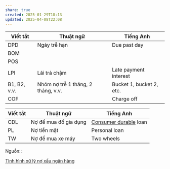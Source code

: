 ```yaml
---
share: true
created: 2025-01-29T18:13
updated: 2025-04-08T22:08
---
```

| Viết tắt     | Thuật ngữ                          | Tiếng Anh                |
| ------------ | ---------------------------------- | ------------------------ |
| DPD          | Ngày trễ hạn                       | Due past day             |
| BOM          |                                    |                          |
| POS          |                                    |                          |
| LPI          | Lãi trả chậm                       | Late payment interest    |
| B1, B2, v.v. | Nhóm nợ trễ 1 tháng, 2 tháng, v.v. | Bucket 1, bucket 2, etc. |
| COF          |                                    | Charge off               |

| Viết tắt | Thuật ngữ             | Tiếng Anh                                                           |
| -------- | --------------------- | ------------------------------------------------------------------- |
| CDL      | Nợ để mua đồ gia dụng | [Consumer durable](https://en.wikipedia.org/wiki/Durable_good) loan |
| PL       | Nợ tiền mặt           | Personal loan                                                       |
| TW       | Nợ để mua xe máy      | Two wheels                                                          |

Nguồn:: 

[Tình hình xử lý nợ xấu ngân hàng](https://tienphong.vn/tinh-hinh-xu-ly-no-xau-ngan-hang-post1716381.tpo?gidzl=vl8GFa-d9tFbv1W_Jh0YTkNi73rJjtSbgkaSE0gpTd2gxaXk0h8a8gde7pi2i25nehjERpUORGvxJAmlSW)